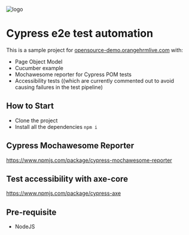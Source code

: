 ![logo](https://user-images.githubusercontent.com/60215258/219694698-59427863-ef3a-4fb2-a4d7-e9d48e3823f2.png)

# Cypress e2e test automation

This is a sample project for [opensource-demo.orangehrmlive.com](https://opensource-demo.orangehrmlive.com/web/index.php/auth/login) with:
- Page Object Model
- Cucumber example 
- Mochawesome reporter for Cypress POM tests
- Accessibility tests ((which are currently commented out to avoid causing failures in the test pipeline)


## How to Start

- Clone the project
- Install all the dependencies `npm i`

## Cypress Mochawesome Reporter
https://www.npmjs.com/package/cypress-mochawesome-reporter

## Test accessibility with axe-core 
https://www.npmjs.com/package/cypress-axe

## Pre-requisite

- NodeJS
